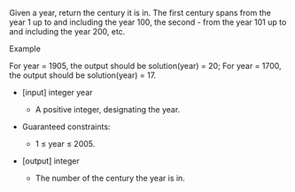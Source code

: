 Given a year, return the century it is in. The first century spans from the year 1 up to and including the year 100, the second - from the year 101 up to and including the year 200, etc.

Example

For year = 1905, the output should be
solution(year) = 20;
For year = 1700, the output should be
solution(year) = 17.

- [input] integer year

  - A positive integer, designating the year.

- Guaranteed constraints:
  - 1 ≤ year ≤ 2005.

- [output] integer

  - The number of the century the year is in.
